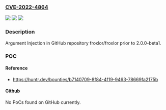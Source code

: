 ### [CVE-2022-4864](https://cve.mitre.org/cgi-bin/cvename.cgi?name=CVE-2022-4864)
![](https://img.shields.io/static/v1?label=Product&message=froxlor%2Ffroxlor&color=blue)
![](https://img.shields.io/static/v1?label=Version&message=n%2Fa&color=blue)
![](https://img.shields.io/static/v1?label=Vulnerability&message=CWE-88%20Improper%20Neutralization%20of%20Argument%20Delimiters%20in%20a%20Command&color=brighgreen)

### Description

Argument Injection in GitHub repository froxlor/froxlor prior to 2.0.0-beta1.

### POC

#### Reference
- https://huntr.dev/bounties/b7140709-8f84-4f19-9463-78669fa2175b

#### Github
No PoCs found on GitHub currently.

